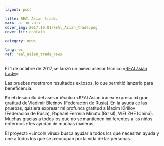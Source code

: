 ```yaml
---
layout: post

title: REAl Asian trade.
meta: 01.10.2017
cover_img: 2017.10.01/REAl_Asian_trade.png
cover_fit: contain

category: news

lang: es
ref: real_asian_trade_news
---
```


El 1 de octubre de 2017, se lanzó un nuevo asesor técnico «<a href="https://lincolnvirus.com/es/ea/real_asian_trade.html" target="_blank">REAl Asian trade</a>».

Las pruebas mostraron resultados exitosos, lo que permitió lanzarlo para beneficencia.

En el desarrollo del asesor técnico «REAl Asian trade» expreso mi gran gratitud de Vladimir Blednov (Federación de Rusia).
En la ayuda de las pruebas, quisiera expresar mi profunda gratitud a Maxim Kirillov (Federación de Rusia), Raphael Ferreira Minato (Brasil), WEI ZHE (China).
Muchas gracias a todos los que no se mantienen indiferentes a los niños enfermos y les ayudan de muchas maneras.

El proyecto «Lincoln virus» busca ayudar a todos los que necesitan ayuda y une a todos los que se preocupan por la vida de las personas.
